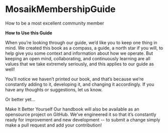 # MosaikMembershipGuide
How to be a most excellent community member

<b>How to Use this Guide</b>

When you’re looking through our guide, we’d like you to keep one thing in mind. We created this book as a compass, a guide, a north star if you will, to help give you some context and information about how we operate. But keeping an open mind, collaborating, and continuously learning are all values that we take extremely seriously, and this applies to our guide as well!

You’ll notice we haven’t printed our book, and that’s because we’re constantly adding to it, developing it, and changing it accordingly. If you have any thoughts or suggestions, let us know. 

Or better yet…

Make It Better Yourself
Our handbook will also be available as an opensource project on GitHub. We’ve engineered it so that it’s constantly ready for improvement and new development -- to submit a change simply make a pull request and add your contribution!
